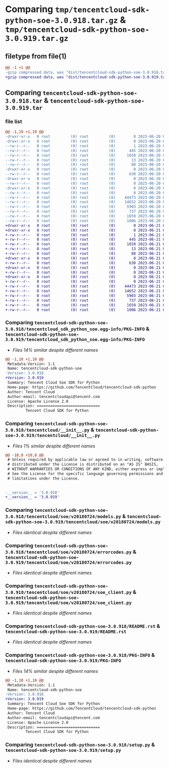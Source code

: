 # Comparing `tmp/tencentcloud-sdk-python-soe-3.0.918.tar.gz` & `tmp/tencentcloud-sdk-python-soe-3.0.919.tar.gz`

## filetype from file(1)

```diff
@@ -1 +1 @@
-gzip compressed data, was "dist/tencentcloud-sdk-python-soe-3.0.918.tar", last modified: Tue Jun 20 02:47:13 2023, max compression
+gzip compressed data, was "dist/tencentcloud-sdk-python-soe-3.0.919.tar", last modified: Wed Jun 21 00:35:13 2023, max compression
```

## Comparing `tencentcloud-sdk-python-soe-3.0.918.tar` & `tencentcloud-sdk-python-soe-3.0.919.tar`

### file list

```diff
@@ -1,19 +1,19 @@
-drwxr-xr-x   0 root         (0) root         (0)        0 2023-06-20 02:47:13.000000 tencentcloud-sdk-python-soe-3.0.918/
-drwxr-xr-x   0 root         (0) root         (0)        0 2023-06-20 02:47:13.000000 tencentcloud-sdk-python-soe-3.0.918/tencentcloud_sdk_python_soe.egg-info/
--rw-r--r--   0 root         (0) root         (0)        1 2023-06-20 02:47:13.000000 tencentcloud-sdk-python-soe-3.0.918/tencentcloud_sdk_python_soe.egg-info/dependency_links.txt
--rw-r--r--   0 root         (0) root         (0)      445 2023-06-20 02:47:13.000000 tencentcloud-sdk-python-soe-3.0.918/tencentcloud_sdk_python_soe.egg-info/SOURCES.txt
--rw-r--r--   0 root         (0) root         (0)     1659 2023-06-20 02:47:13.000000 tencentcloud-sdk-python-soe-3.0.918/tencentcloud_sdk_python_soe.egg-info/PKG-INFO
--rw-r--r--   0 root         (0) root         (0)       13 2023-06-20 02:47:13.000000 tencentcloud-sdk-python-soe-3.0.918/tencentcloud_sdk_python_soe.egg-info/top_level.txt
--rw-r--r--   0 root         (0) root         (0)       88 2023-06-20 02:47:13.000000 tencentcloud-sdk-python-soe-3.0.918/setup.cfg
-drwxr-xr-x   0 root         (0) root         (0)        0 2023-06-20 02:47:13.000000 tencentcloud-sdk-python-soe-3.0.918/tencentcloud/
--rw-r--r--   0 root         (0) root         (0)      630 2023-06-20 02:47:13.000000 tencentcloud-sdk-python-soe-3.0.918/tencentcloud/__init__.py
-drwxr-xr-x   0 root         (0) root         (0)        0 2023-06-20 02:47:13.000000 tencentcloud-sdk-python-soe-3.0.918/tencentcloud/soe/
--rw-r--r--   0 root         (0) root         (0)        0 2023-06-20 02:47:13.000000 tencentcloud-sdk-python-soe-3.0.918/tencentcloud/soe/__init__.py
-drwxr-xr-x   0 root         (0) root         (0)        0 2023-06-20 02:47:13.000000 tencentcloud-sdk-python-soe-3.0.918/tencentcloud/soe/v20180724/
--rw-r--r--   0 root         (0) root         (0)        0 2023-06-20 02:47:13.000000 tencentcloud-sdk-python-soe-3.0.918/tencentcloud/soe/v20180724/__init__.py
--rw-r--r--   0 root         (0) root         (0)    44473 2023-06-20 02:47:13.000000 tencentcloud-sdk-python-soe-3.0.918/tencentcloud/soe/v20180724/models.py
--rw-r--r--   0 root         (0) root         (0)    14652 2023-06-20 02:47:13.000000 tencentcloud-sdk-python-soe-3.0.918/tencentcloud/soe/v20180724/errorcodes.py
--rw-r--r--   0 root         (0) root         (0)     5903 2023-06-20 02:47:13.000000 tencentcloud-sdk-python-soe-3.0.918/tencentcloud/soe/v20180724/soe_client.py
--rw-r--r--   0 root         (0) root         (0)      737 2023-06-20 02:47:13.000000 tencentcloud-sdk-python-soe-3.0.918/README.rst
--rw-r--r--   0 root         (0) root         (0)     1659 2023-06-20 02:47:13.000000 tencentcloud-sdk-python-soe-3.0.918/PKG-INFO
--rw-r--r--   0 root         (0) root         (0)     1006 2023-06-20 02:47:13.000000 tencentcloud-sdk-python-soe-3.0.918/setup.py
+drwxr-xr-x   0 root         (0) root         (0)        0 2023-06-21 00:35:13.000000 tencentcloud-sdk-python-soe-3.0.919/
+drwxr-xr-x   0 root         (0) root         (0)        0 2023-06-21 00:35:13.000000 tencentcloud-sdk-python-soe-3.0.919/tencentcloud_sdk_python_soe.egg-info/
+-rw-r--r--   0 root         (0) root         (0)        1 2023-06-21 00:35:13.000000 tencentcloud-sdk-python-soe-3.0.919/tencentcloud_sdk_python_soe.egg-info/dependency_links.txt
+-rw-r--r--   0 root         (0) root         (0)      445 2023-06-21 00:35:13.000000 tencentcloud-sdk-python-soe-3.0.919/tencentcloud_sdk_python_soe.egg-info/SOURCES.txt
+-rw-r--r--   0 root         (0) root         (0)     1659 2023-06-21 00:35:13.000000 tencentcloud-sdk-python-soe-3.0.919/tencentcloud_sdk_python_soe.egg-info/PKG-INFO
+-rw-r--r--   0 root         (0) root         (0)       13 2023-06-21 00:35:13.000000 tencentcloud-sdk-python-soe-3.0.919/tencentcloud_sdk_python_soe.egg-info/top_level.txt
+-rw-r--r--   0 root         (0) root         (0)       88 2023-06-21 00:35:13.000000 tencentcloud-sdk-python-soe-3.0.919/setup.cfg
+drwxr-xr-x   0 root         (0) root         (0)        0 2023-06-21 00:35:13.000000 tencentcloud-sdk-python-soe-3.0.919/tencentcloud/
+-rw-r--r--   0 root         (0) root         (0)      630 2023-06-21 00:35:13.000000 tencentcloud-sdk-python-soe-3.0.919/tencentcloud/__init__.py
+drwxr-xr-x   0 root         (0) root         (0)        0 2023-06-21 00:35:13.000000 tencentcloud-sdk-python-soe-3.0.919/tencentcloud/soe/
+-rw-r--r--   0 root         (0) root         (0)        0 2023-06-21 00:35:13.000000 tencentcloud-sdk-python-soe-3.0.919/tencentcloud/soe/__init__.py
+drwxr-xr-x   0 root         (0) root         (0)        0 2023-06-21 00:35:13.000000 tencentcloud-sdk-python-soe-3.0.919/tencentcloud/soe/v20180724/
+-rw-r--r--   0 root         (0) root         (0)        0 2023-06-21 00:35:13.000000 tencentcloud-sdk-python-soe-3.0.919/tencentcloud/soe/v20180724/__init__.py
+-rw-r--r--   0 root         (0) root         (0)    44473 2023-06-21 00:35:13.000000 tencentcloud-sdk-python-soe-3.0.919/tencentcloud/soe/v20180724/models.py
+-rw-r--r--   0 root         (0) root         (0)    14652 2023-06-21 00:35:13.000000 tencentcloud-sdk-python-soe-3.0.919/tencentcloud/soe/v20180724/errorcodes.py
+-rw-r--r--   0 root         (0) root         (0)     5903 2023-06-21 00:35:13.000000 tencentcloud-sdk-python-soe-3.0.919/tencentcloud/soe/v20180724/soe_client.py
+-rw-r--r--   0 root         (0) root         (0)      737 2023-06-21 00:35:13.000000 tencentcloud-sdk-python-soe-3.0.919/README.rst
+-rw-r--r--   0 root         (0) root         (0)     1659 2023-06-21 00:35:13.000000 tencentcloud-sdk-python-soe-3.0.919/PKG-INFO
+-rw-r--r--   0 root         (0) root         (0)     1006 2023-06-21 00:35:13.000000 tencentcloud-sdk-python-soe-3.0.919/setup.py
```

### Comparing `tencentcloud-sdk-python-soe-3.0.918/tencentcloud_sdk_python_soe.egg-info/PKG-INFO` & `tencentcloud-sdk-python-soe-3.0.919/tencentcloud_sdk_python_soe.egg-info/PKG-INFO`

 * *Files 14% similar despite different names*

```diff
@@ -1,10 +1,10 @@
 Metadata-Version: 1.1
 Name: tencentcloud-sdk-python-soe
-Version: 3.0.918
+Version: 3.0.919
 Summary: Tencent Cloud Soe SDK for Python
 Home-page: https://github.com/TencentCloud/tencentcloud-sdk-python
 Author: Tencent Cloud
 Author-email: tencentcloudapi@tencent.com
 License: Apache License 2.0
 Description: ============================
         Tencent Cloud SDK for Python
```

### Comparing `tencentcloud-sdk-python-soe-3.0.918/tencentcloud/__init__.py` & `tencentcloud-sdk-python-soe-3.0.919/tencentcloud/__init__.py`

 * *Files 1% similar despite different names*

```diff
@@ -10,8 +10,8 @@
 # Unless required by applicable law or agreed to in writing, software
 # distributed under the License is distributed on an "AS IS" BASIS,
 # WITHOUT WARRANTIES OR CONDITIONS OF ANY KIND, either express or implied.
 # See the License for the specific language governing permissions and
 # limitations under the License.
 
 
-__version__ = '3.0.918'
+__version__ = '3.0.919'
```

### Comparing `tencentcloud-sdk-python-soe-3.0.918/tencentcloud/soe/v20180724/models.py` & `tencentcloud-sdk-python-soe-3.0.919/tencentcloud/soe/v20180724/models.py`

 * *Files identical despite different names*

### Comparing `tencentcloud-sdk-python-soe-3.0.918/tencentcloud/soe/v20180724/errorcodes.py` & `tencentcloud-sdk-python-soe-3.0.919/tencentcloud/soe/v20180724/errorcodes.py`

 * *Files identical despite different names*

### Comparing `tencentcloud-sdk-python-soe-3.0.918/tencentcloud/soe/v20180724/soe_client.py` & `tencentcloud-sdk-python-soe-3.0.919/tencentcloud/soe/v20180724/soe_client.py`

 * *Files identical despite different names*

### Comparing `tencentcloud-sdk-python-soe-3.0.918/README.rst` & `tencentcloud-sdk-python-soe-3.0.919/README.rst`

 * *Files identical despite different names*

### Comparing `tencentcloud-sdk-python-soe-3.0.918/PKG-INFO` & `tencentcloud-sdk-python-soe-3.0.919/PKG-INFO`

 * *Files 14% similar despite different names*

```diff
@@ -1,10 +1,10 @@
 Metadata-Version: 1.1
 Name: tencentcloud-sdk-python-soe
-Version: 3.0.918
+Version: 3.0.919
 Summary: Tencent Cloud Soe SDK for Python
 Home-page: https://github.com/TencentCloud/tencentcloud-sdk-python
 Author: Tencent Cloud
 Author-email: tencentcloudapi@tencent.com
 License: Apache License 2.0
 Description: ============================
         Tencent Cloud SDK for Python
```

### Comparing `tencentcloud-sdk-python-soe-3.0.918/setup.py` & `tencentcloud-sdk-python-soe-3.0.919/setup.py`

 * *Files identical despite different names*

